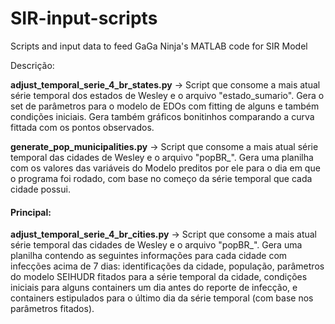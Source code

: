 # SIR-input-scripts
Scripts and input data to feed GaGa Ninja's MATLAB code for SIR Model

Descrição:

**adjust_temporal_serie_4_br_states.py** -> Script que consome a mais atual série temporal dos estados de Wesley e o arquivo "estado_sumario". Gera o set de parâmetros para o modelo de EDOs com fitting de alguns e também condições iniciais. Gera também gráficos bonitinhos comparando a curva fittada com os pontos observados.

**generate_pop_municipalities.py** -> Script que consome a mais atual série temporal das cidades de Wesley e o arquivo "popBR_". Gera uma planilha com os valores das variáveis do Modelo preditos por ele para o dia em que o programa foi rodado, com base no começo da série temporal que cada cidade possui.

#### Principal:

**adjust_temporal_serie_4_br_cities.py** -> Script que consome a mais atual série temporal das cidades de Wesley e o arquivo "popBR_". Gera uma planilha contendo as seguintes informações para cada cidade com infecções acima de 7 dias: identificações da cidade, população, parâmetros do modelo SEIHUDR fitados para a série temporal da cidade, condições iniciais para alguns containers um dia antes do reporte de infecção, e containers estipulados para o último dia da série temporal (com base nos parâmetros fitados).
